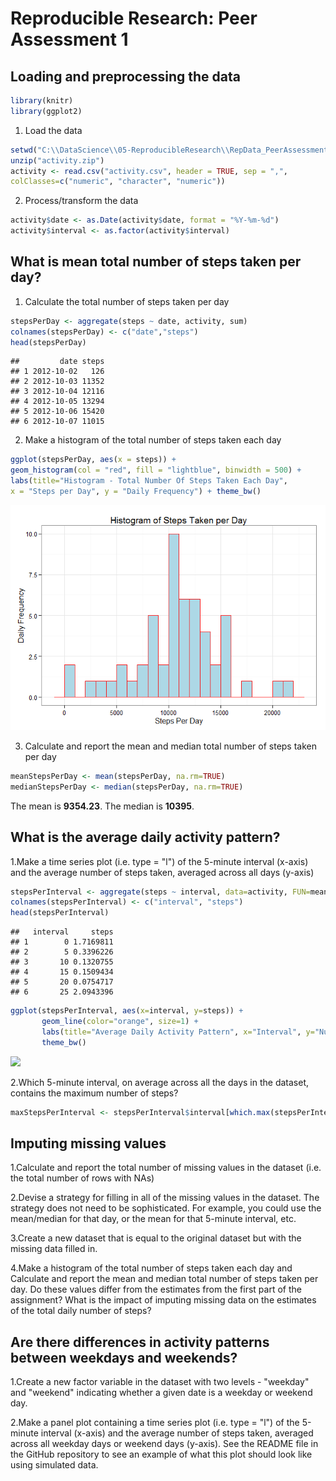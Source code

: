 # Reproducible Research: Peer Assessment 1


## Loading and preprocessing the data


```r
library(knitr)
library(ggplot2)
```

1. Load the data


```r
setwd("C:\\DataScience\\05-ReproducibleResearch\\RepData_PeerAssessment1")
unzip("activity.zip")
activity <- read.csv("activity.csv", header = TRUE, sep = ",",
colClasses=c("numeric", "character", "numeric"))
```

2. Process/transform the data


```r
activity$date <- as.Date(activity$date, format = "%Y-%m-%d")
activity$interval <- as.factor(activity$interval)
```

## What is mean total number of steps taken per day?

1. Calculate the total number of steps taken per day


```r
stepsPerDay <- aggregate(steps ~ date, activity, sum)
colnames(stepsPerDay) <- c("date","steps")
head(stepsPerDay)
```

```
##         date steps
## 1 2012-10-02   126
## 2 2012-10-03 11352
## 3 2012-10-04 12116
## 4 2012-10-05 13294
## 5 2012-10-06 15420
## 6 2012-10-07 11015
```

2. Make a histogram of the total number of steps taken each day


```r
ggplot(stepsPerDay, aes(x = steps)) + 
geom_histogram(col = "red", fill = "lightblue", binwidth = 500) + 
labs(title="Histogram - Total Number Of Steps Taken Each Day", 
x = "Steps per Day", y = "Daily Frequency") + theme_bw() 
```

![](PA1_template_files/figure-html/histogram-1.png) 

3. Calculate and report the mean and median total number of steps taken per day

```r
meanStepsPerDay <- mean(stepsPerDay, na.rm=TRUE)
medianStepsPerDay <- median(stepsPerDay, na.rm=TRUE)
```

The mean is **9354.23**.
The median is **10395**.

## What is the average daily activity pattern?

1.Make a time series plot (i.e. type = "l") of the 5-minute interval (x-axis) and the average number of steps taken, averaged across all days (y-axis)


```r
stepsPerInterval <- aggregate(steps ~ interval, data=activity, FUN=mean)
colnames(stepsPerInterval) <- c("interval", "steps")
head(stepsPerInterval)
```

```
##   interval     steps
## 1        0 1.7169811
## 2        5 0.3396226
## 3       10 0.1320755
## 4       15 0.1509434
## 5       20 0.0754717
## 6       25 2.0943396
```

```r
ggplot(stepsPerInterval, aes(x=interval, y=steps)) +   
       geom_line(color="orange", size=1) +  
       labs(title="Average Daily Activity Pattern", x="Interval", y="Number of steps") +  
       theme_bw()
```

![](PA1_template_files/figure-html/unnamed-chunk-3-1.png) 


2.Which 5-minute interval, on average across all the days in the dataset, contains the maximum number of steps?


```r
maxStepsPerInterval <- stepsPerInterval$interval[which.max(stepsPerInterval$steps)]
```

## Imputing missing values

1.Calculate and report the total number of missing values in the dataset (i.e. the total number of rows with NAs)


2.Devise a strategy for filling in all of the missing values in the dataset. The strategy does not need to be sophisticated. For example, you could use the mean/median for that day, or the mean for that 5-minute interval, etc.


3.Create a new dataset that is equal to the original dataset but with the missing data filled in.


4.Make a histogram of the total number of steps taken each day and Calculate and report the mean and median total number of steps taken per day. Do these values differ from the estimates from the first part of the assignment? What is the impact of imputing missing data on the estimates of the total daily number of steps?



## Are there differences in activity patterns between weekdays and weekends?

1.Create a new factor variable in the dataset with two levels - "weekday" and "weekend" indicating whether a given date is a weekday or weekend day.


2.Make a panel plot containing a time series plot (i.e. type = "l") of the 5-minute interval (x-axis) and the average number of steps taken, averaged across all weekday days or weekend days (y-axis). See the README file in the GitHub repository to see an example of what this plot should look like using simulated data.

